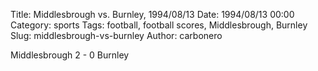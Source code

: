 Title: Middlesbrough vs. Burnley, 1994/08/13
Date: 1994/08/13 00:00
Category: sports
Tags: football, football scores, Middlesbrough, Burnley
Slug: middlesbrough-vs-burnley
Author: carbonero


Middlesbrough 2 - 0 Burnley

